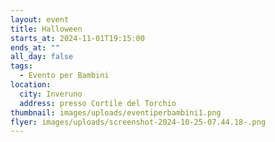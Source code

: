```yaml
---
layout: event
title: Halloween
starts_at: 2024-11-01T19:15:00
ends_at: ""
all_day: false
tags:
  - Evento per Bambini
location:
  city: Inveruno
  address: presso Cortile del Torchio
thumbnail: images/uploads/eventiperbambini1.png
flyer: images/uploads/screenshot-2024-10-25-07.44.18-.png
---
```

